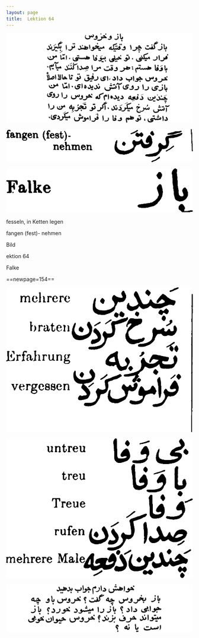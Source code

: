 ```yaml
---
layout: page
title:  Lektion 64
---
```



![image](/assets/s/156.png-07.png)

![image](/assets/s/2col/156.png-11_1L.png)

![image](/assets/s/2col/156.png-11_2R.png)

fesseln, in Ketten legen

fangen (fest)- nehmen



Bild

ektion 64

Falke



==newpage=154==

![image](/assets/s/2col/157.png-02_1L.png)

![image](/assets/s/2col/157.png-02_2R.png)

![image](/assets/s/157.png-03.png)

